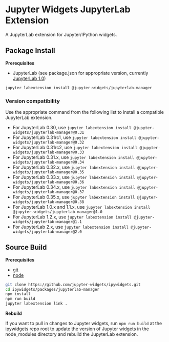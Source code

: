 Jupyter Widgets JupyterLab Extension
====================================

A JupyterLab extension for Jupyter/IPython widgets.

Package Install
---------------

**Prerequisites**

* JupyterLab (see package.json for appropriate version, currently [JupyterLab 1.0](https://github.com/jupyterlab/jupyterlab/releases/tag/v1.0.2))


```bash
jupyter labextension install @jupyter-widgets/jupyterlab-manager
```

### Version compatibility

Use the appropriate command from the following list to install a compatible
JupyterLab extension.

* For JupyterLab 0.30, use `jupyter labextension install @jupyter-widgets/jupyterlab-manager@0.31`
* For JupyterLab 0.31rc1, use `jupyter labextension install @jupyter-widgets/jupyterlab-manager@0.32`
* For JupyterLab 0.31rc2, use `jupyter labextension install @jupyter-widgets/jupyterlab-manager@0.33`
* For JupyterLab 0.31.x, use `jupyter labextension install @jupyter-widgets/jupyterlab-manager@0.34`
* For JupyterLab 0.32.x, use `jupyter labextension install @jupyter-widgets/jupyterlab-manager@0.35`
* For JupyterLab 0.33.x, use `jupyter labextension install @jupyter-widgets/jupyterlab-manager@0.36`
* For JupyterLab 0.34.x, use `jupyter labextension install @jupyter-widgets/jupyterlab-manager@0.37`
* For JupyterLab 0.35.x, use `jupyter labextension install @jupyter-widgets/jupyterlab-manager@0.38`
* For JupyterLab 1.0.x and 1.1.x, use `jupyter labextension install @jupyter-widgets/jupyterlab-manager@1.0`
* For JupyterLab 1.2.x, use `jupyter labextension install @jupyter-widgets/jupyterlab-manager@1.1`
* For JupyterLab 2.x, use `jupyter labextension install @jupyter-widgets/jupyterlab-manager@2.0`


Source Build
------------

**Prerequisites**
- [git](http://git-scm.com/)
- [node](http://nodejs.org/)

```bash
git clone https://github.com/jupyter-widgets/ipywidgets.git
cd ipywidgets/packages/jupyterlab-manager
npm install
npm run build
jupyter labextension link .
```

**Rebuild**

If you want to pull in changes to Jupyter widgets, run `npm run build` at the ipywidgets repo root to update the version of Jupyter widgets in the node_modules directory and rebuild the JupyterLab extension.
